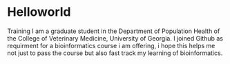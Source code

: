 # Helloworld
Training
I am a graduate student in the Department of Population Health of the College of Veterinary Medicine, University of Georgia. I joined Github as requirment for a bioinformatics course i am offering, i hope this helps me not just to pass the course but also fast track my learning of bioinformatics.
